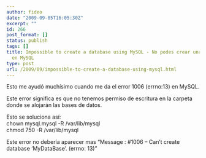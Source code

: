 ```yaml
---
author: fideo
date: "2009-09-05T16:05:30Z"
excerpt: ""
id: 266
post_format: []
status: publish
tags: []
title: Impossible to create a database using MySQL - No podes crear una base de datos
  en MySQL
type: post
url: /2009/09/impossible-to-create-a-database-using-mysql.html
---
```

Esto me ayudó muchísimo cuando me da el error 1006 (errno:13) en MySQL.

Este error significa es que no tenemos permiso de escritura en la carpeta donde se alojarán las bases de datos.

Esto se soluciona así:  
chown mysql.mysql -R /var/lib/mysql  
chmod 750 -R /var/lib/mysql

Este error no debería aparecer mas “Message : #1006 – Can’t create database ‘MyDataBase’. (errno: 13)”
